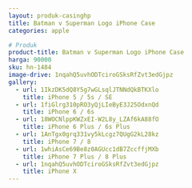 ```yaml
---
layout: produk-casinghp
title: Batman v Superman Logo iPhone Case
categories: apple

# Produk
product-title: Batman v Superman Logo iPhone Case
harga: 90000
sku: hn-1484
image-drive: 1nqahQ5uvhODTciroGSksRfZvt3edGjpz
gallery:
  - url: 1IkzDK5dQ8Y5g7wGLsqlJTNNdQkBTKXlo
    title: iPhone 5 / 5s / SE
  - url: 1fiGlrg310pRO3yQjLIeByE3J25OdxnQd
    title: iPhone 6 / 6s
  - url: 18WOCNlppKWZxEI-W2L8y_LZAf6kA88fO
    title: iPhone 6 Plus / 6s Plus
  - url: 1AnTgx0grq331vy5kLcgz7QUgG2kL28kz
    title: iPhone 7 / 8
  - url: 1whiAsCe69Be8z0AGUcc1dB7ZccffjMXb
    title: iPhone 7 Plus / 8 Plus
  - url: 1nqahQ5uvhODTciroGSksRfZvt3edGjpz
    title: iPhone X
---
```

